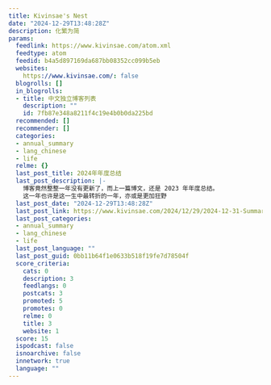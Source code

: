 ```yaml
---
title: Kivinsae's Nest
date: "2024-12-29T13:48:28Z"
description: 化繁为简
params:
  feedlink: https://www.kivinsae.com/atom.xml
  feedtype: atom
  feedid: b4a5d897169da687bb08352cc099b5eb
  websites:
    https://www.kivinsae.com/: false
  blogrolls: []
  in_blogrolls:
  - title: 中文独立博客列表
    description: ""
    id: 7fb87e348a8211f4c19e4b0b0da225bd
  recommended: []
  recommender: []
  categories:
  - annual_summary
  - lang_chinese
  - life
  relme: {}
  last_post_title: 2024年年度总结
  last_post_description: |-
    博客竟然整整一年没有更新了，而上一篇博文，还是 2023 年年度总结。
    这一年也许是这一生中最转折的一年，亦或是更加狂野
  last_post_date: "2024-12-29T13:48:28Z"
  last_post_link: https://www.kivinsae.com/2024/12/29/2024-12-31-Summary/
  last_post_categories:
  - annual_summary
  - lang_chinese
  - life
  last_post_language: ""
  last_post_guid: 0bb11b64f1e0633b518f19fe7d78504f
  score_criteria:
    cats: 0
    description: 3
    feedlangs: 0
    postcats: 3
    promoted: 5
    promotes: 0
    relme: 0
    title: 3
    website: 1
  score: 15
  ispodcast: false
  isnoarchive: false
  innetwork: true
  language: ""
---
```

